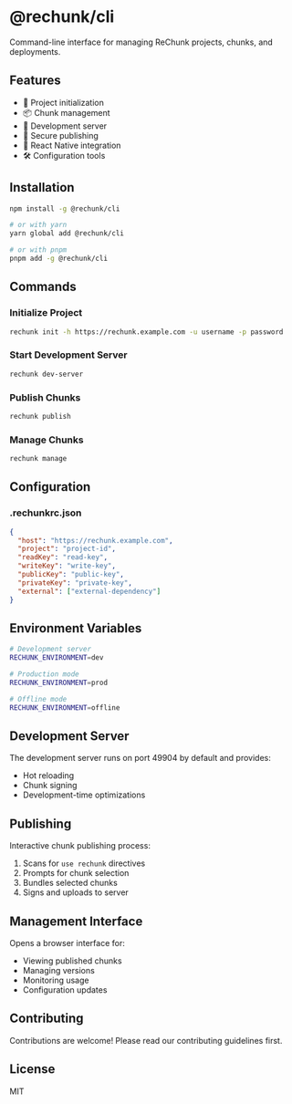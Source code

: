 # @rechunk/cli

Command-line interface for managing ReChunk projects, chunks, and deployments.

## Features

- 🚀 Project initialization
- 📦 Chunk management
- 🔄 Development server
- 🔐 Secure publishing
- 📱 React Native integration
- 🛠️ Configuration tools

## Installation

```bash
npm install -g @rechunk/cli

# or with yarn
yarn global add @rechunk/cli

# or with pnpm
pnpm add -g @rechunk/cli
```

## Commands

### Initialize Project

```bash
rechunk init -h https://rechunk.example.com -u username -p password
```

### Start Development Server

```bash
rechunk dev-server
```

### Publish Chunks

```bash
rechunk publish
```

### Manage Chunks

```bash
rechunk manage
```

## Configuration

### .rechunkrc.json

```json
{
  "host": "https://rechunk.example.com",
  "project": "project-id",
  "readKey": "read-key",
  "writeKey": "write-key",
  "publicKey": "public-key",
  "privateKey": "private-key",
  "external": ["external-dependency"]
}
```

## Environment Variables

```bash
# Development server
RECHUNK_ENVIRONMENT=dev

# Production mode
RECHUNK_ENVIRONMENT=prod

# Offline mode
RECHUNK_ENVIRONMENT=offline
```

## Development Server

The development server runs on port 49904 by default and provides:

- Hot reloading
- Chunk signing
- Development-time optimizations

## Publishing

Interactive chunk publishing process:

1. Scans for `use rechunk` directives
2. Prompts for chunk selection
3. Bundles selected chunks
4. Signs and uploads to server

## Management Interface

Opens a browser interface for:

- Viewing published chunks
- Managing versions
- Monitoring usage
- Configuration updates

## Contributing

Contributions are welcome! Please read our contributing guidelines first.

## License

MIT
